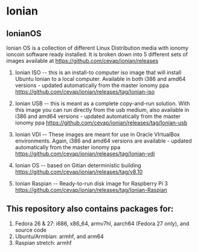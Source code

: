 Ionian
========
IonianOS
--------
Ionian OS is a collection of different Linux Distribution media with ionomy ioncoin software ready installed.  It is broken down into 5 different sets of images available at https://github.com/cevap/ionian/releases

1) Ionian ISO -- this is an install-to computer iso image that will install Ubuntu Ionian to a local computer.  Available in both i386 and amd64 versions - updated automatically from the master ionomy ppa https://github.com/cevap/ionian/releases/tag/Ionian-iso

2) Ionian USB -- this is meant as a complete copy-and-run solution.  With this image you can run directly from the usb medium, also available in i386 and amd64 versions - updated automatically from the master ionomy ppa https://github.com/cevap/ionian/releases/tag/Ionian-usb

3) Ionian VDI -- These images are meant for use in Oracle VIrtualBox environments.  Again, i386 and amd64 versions are available - updated automatically from the master ionomy ppa https://github.com/cevap/ionian/releases/tag/Ionian-vdi

4) Ionian OS -- based on Gitian deterministic building https://github.com/cevap/ionian/releases/tag/v8.10

5) Ionian Raspian -- Ready-to-run disk image for Raspberry Pi 3 https://github.com/cevap/ionian/releases/tag/Ionian-Raspian

This repository also contains packages for:
-------------------------------------------
1) Fedora 26 & 27: i686, x86_64, armv7hl, aarch64 (Fedora 27 only), and source code
2) Ubuntu/Armbian: armhf, and arm64
3) Raspian stretch: armhf
